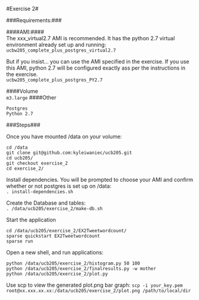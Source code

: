 #Exercise 2#


###Requirements:###

####AMI:####   
The xxx_virtual2.7 AMI is recommended. It has the python 2.7 virtual environment already set up and running:      
`ucbw205_complete_plus_postgres_virtual2.7`   
   
But if you insist... you can use the AMI specified in the exercise. If you use this AMI, python 2.7 will be configured exactly ass per the instructions in the exercise.     
`ucbw205_complete_plus_postgres_PY2.7`

####Volume   
`m3.large`
####Other
```
Postgres
Python 2.7
```

###Steps###

Once you have mounted /data on your volume:   
```
cd /data
git clone git@github.com:kyleiwaniec/ucb205.git
cd ucb205/
git checkout exercise_2
cd exercise_2/
```

Install dependencies. You will be prompted to choose your AMI and confirm whether or not postgres is set up on /data:   
`. install-dependencies.sh`

Create the Database and tables:   
`. /data/ucb205/exercise_2/make-db.sh`

Start the application
```
cd /data/ucb205/exercise_2/EX2Tweetwordcount/
sparse quickstart EX2Tweetwordcount
sparse run
```

Open a new shell, and run applications:
```
python /data/ucb205/exercise_2/histogram.py 50 100
python /data/ucb205/exercise_2/finalresults.py -w mother
python /data/ucb205/exercise_2/plot.py

```

Use scp to view the generated plot.png bar graph:
`scp -i your_key.pem root@xx.xxx.xx.xx:/data/ucb205/exercise_2/plot.png /path/to/local/dir`



